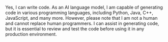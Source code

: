 Yes, I can write code. As an AI language model, I am capable of generating code in various programming languages, including Python, Java, C++, JavaScript, and many more. However, please note that I am not a human and cannot replace human programmers. I can assist in generating code, but it is essential to review and test the code before using it in any production environment.